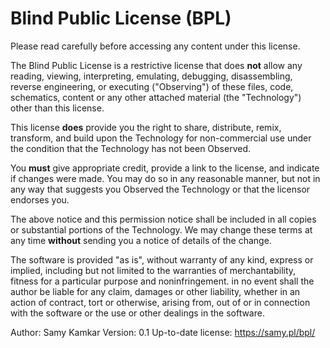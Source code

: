 # Blind Public License (BPL)

Please read carefully before accessing any content under this license.

The Blind Public License is a restrictive license that does **not** allow any reading, viewing, interpreting, emulating, debugging, disassembling, reverse engineering, or executing ("Observing") of these files, code, schematics, content or any other attached material (the "Technology") other than this license.

This license **does** provide you the right to share, distribute, remix, transform, and build upon the Technology for non-commercial use under the condition that the Technology has not been Observed.

You **must** give appropriate credit, provide a link to the license, and indicate if changes were made. You may do so in any reasonable manner, but not in any way that suggests you Observed the Technology or that the licensor endorses you.

The above notice and this permission notice shall be included in all copies or substantial portions of the Technology. We may change these terms at any time **without** sending you a notice of details of the change.

The software is provided "as is", without warranty of any kind, express or implied, including but not limited to the warranties of merchantability, fitness for a particular purpose and noninfringement. in no event shall the author be liable for any claim, damages or other liability, whether in an action of contract, tort or otherwise, arising from, out of or in connection with the software or the use or other dealings in the software.

Author: Samy Kamkar
Version: 0.1
Up-to-date license: https://samy.pl/bpl/
